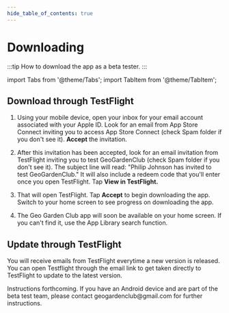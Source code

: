 ```yaml
---
hide_table_of_contents: true
---
```


# Downloading

:::tip How to download the app as a beta tester.
:::

import Tabs from '@theme/Tabs';
import TabItem from '@theme/TabItem';

<Tabs>
  <TabItem value="ios" label="iOS" default>

## Download through TestFlight

1.  Using your mobile device, open your inbox for your email account associated with your Apple ID.  Look for an email from App Store Connect inviting you to access App Store Connect (check Spam folder if you don't see it).  **Accept** the invitation.

2. After this invitation has been accepted, look for an email invitation from TestFlight inviting you to test GeoGardenClub (check Spam folder if you don't see it).  The subject line will read: "Philip Johnson has invited to test GeoGardenClub."  It will also include a redeem code that you'll enter once you open TestFlight.  Tap **View in TestFlight.**

3. That will open TestFlight. Tap **Accept** to begin downloading the app.  Switch to your home screen to see progress on downloading the app.

4. The Geo Garden Club app will soon be available on your home screen.  If you can't find it, use the App Library search function.

## Update through TestFlight

You will receive emails from TestFlight everytime a new version is released.  You can open Testflight through the email link to get taken directly to TestFlight to update to the latest version.

</TabItem>

<TabItem value="android" label="Android">
    Instructions forthcoming. If you have an Android device and are part of the beta test team, please contact geogardenclub@gmail.com for further instructions.
</TabItem>
</Tabs>



<!-- 
## Downloading through Firebase (Android)

1. Using your mobile device, look for an email invitation to get started as an app tester.  The subject line will read: "You've been invited to test GeoGardenClub for iOS"  It might be in your spam folder.
**Note:** If you have a hotmail or yahoo email address, this email may not be delivered or may be delayed by 24 hours.

2. Tap **Get Started**

<img width="600" src="/img/user-guide/invite-email.png"/>

3. You'll receive a follow up email with a link to register your device.  Click **Register your device.**

<img width="600" src="/img/user-guide/register-device.png"/>

4. It will ask you to install the Firebase profile.  Click **Download profile**

<img width="600" src="/img/user-guide/download-profile.png"/>

5. Open your Settings app and install the Firebase profile.  Look for the Install Profile option at the very bottom of your Settings app.  Click through and accept any prompts.  You'll get to a screen that says Profile Installed.  Tap **Done.**

<img width="600" src="/img/user-guide/profile-installed.png"/>

6. Back in Safari, the screen should now say Download started for the latest release and the download will begin.

7. A pop up will appear reading Developer Mode Required back in your home screen.  Select **Ok.**

<img width="600" src="/img/user-guide/developer-popup.png"/>

8. Open your Settings app and select Privacy and Security.  Scroll to the bottom and tap **Developer Mode.**

<img width="600" src="/img/user-guide/settings-privacy.png"/>

9. Turn on **Developer Mode,** then **restart** your phone.

<img width="600" src="/img/user-guide/developer-mode.png"/>

10. After your phone has restarted, look for the GeoGardenClub app on your home screen.  Use the search function if you can't initially locate it.  Open the app and proceed to registration.

### Updating through Firebase (Android)

You will receive emails from "GeoGardenClub (via Firebase)" everytime a new version is released.  Tap **Download the latest build** and the app will begin updating.

-->
